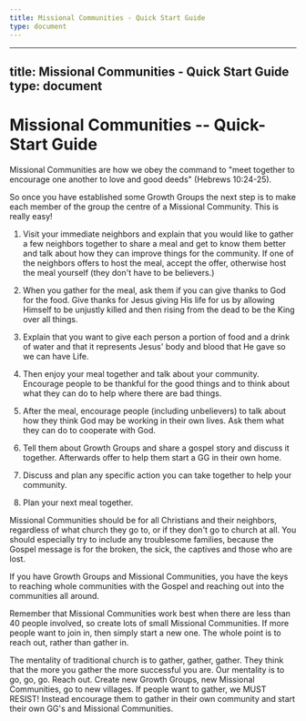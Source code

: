 ```yaml
---
title: Missional Communities - Quick Start Guide
type: document
---
```

---
title: Missional Communities - Quick Start Guide
type: document
---
# Missional Communities -- Quick-Start Guide

Missional Communities are how we obey the command to \"meet together to
encourage one another to love and good deeds\" (Hebrews 10:24-25).

So once you have established some Growth Groups the next step is to make
each member of the group the centre of a Missional Community. This is
really easy!

1.  Visit your immediate neighbors and explain that you would like to
    gather a few neighbors together to share a meal and get to know them
    better and talk about how they can improve things for the community.
    If one of the neighbors offers to host the meal, accept the offer,
    otherwise host the meal yourself (they don\'t have to be believers.)

2.  When you gather for the meal, ask them if you can give thanks to God
    for the food. Give thanks for Jesus giving His life for us by
    allowing Himself to be unjustly killed and then rising from the dead
    to be the King over all things.

3.  Explain that you want to give each person a portion of food and a
    drink of water and that it represents Jesus\' body and blood that He
    gave so we can have Life.

4.  Then enjoy your meal together and talk about your community.
    Encourage people to be thankful for the good things and to think
    about what they can do to help where there are bad things.

5.  After the meal, encourage people (including unbelievers) to talk
    about how they think God may be working in their own lives. Ask them
    what they can do to cooperate with God.

6.  Tell them about Growth Groups and share a gospel story and discuss
    it together. Afterwards offer to help them start a GG in their own
    home.

7.  Discuss and plan any specific action you can take together to help
    your community.

8.  Plan your next meal together.

Missional Communities should be for all Christians and their neighbors,
regardless of what church they go to, or if they don\'t go to church at
all. You should especially try to include any troublesome families,
because the Gospel message is for the broken, the sick, the captives and
those who are lost.

If you have Growth Groups and Missional Communities, you have the keys
to reaching whole communities with the Gospel and reaching out into the
communities all around.

Remember that Missional Communities work best when there are less than
40 people involved, so create lots of small Missional Communities. If
more people want to join in, then simply start a new one. The whole
point is to reach out, rather than gather in.

The mentality of traditional church is to gather, gather, gather. They
think that the more you gather the more successful you are. Our
mentality is to go, go, go. Reach out. Create new Growth Groups, new
Missional Communities, go to new villages. If people want to gather, we
MUST RESIST! Instead encourage them to gather in their own community and
start their own GG\'s and Missional Communities.
